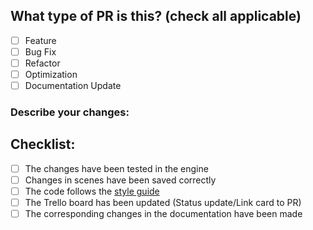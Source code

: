﻿## What type of PR is this? (check all applicable)

- [ ] Feature
- [ ] Bug Fix
- [ ] Refactor
- [ ] Optimization
- [ ] Documentation Update

### Describe your changes:


## Checklist:
 - [ ] The changes have been tested in the engine
 - [ ] Changes in scenes have been saved correctly
 - [ ] The code follows the [style guide](docs/style-guide.md)
 - [ ] The Trello board has been updated (Status update/Link card to PR)
 - [ ] The corresponding changes in the documentation have been made